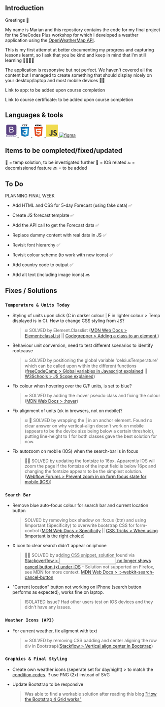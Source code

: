 ## Introduction

Greetings 👋

My name is Marian and this repository contains the code for my final project for the SheCodes Plus workshop for which I developed a weather application using the [OpenWeatherMap API](https://openweathermap.org/api).

This is my first attempt at better documenting my progress and capturing lessons learnt, so I ask that you be kind and keep in mind that I'm still learning 👩🏼‍💻😀

The application is responsive but not perfect. We haven't covered all the content but I managed to create something that should display nicely on your desktop/laptop and most mobile devices 🤞🏼

Link to app:
to be added upon course completion

Link to course certificate:
to be added upon course completion

## Languages & tools

<p align="left"> <a href="https://getbootstrap.com" target="_blank"> <img src="https://raw.githubusercontent.com/devicons/devicon/master/icons/bootstrap/bootstrap-plain-wordmark.svg" alt="bootstrap" width="40" height="40"/> </a> <a href="https://developer.mozilla.org/en-US/docs/Web/CSS" target="_blank"> <img src="https://raw.githubusercontent.com/devicons/devicon/master/icons/css3/css3-original-wordmark.svg" alt="css3" width="40" height="40"/> </a> <a href="https://developer.mozilla.org/en-US/docs/Web/HTML" target="_blank"> <img src="https://raw.githubusercontent.com/devicons/devicon/master/icons/html5/html5-original-wordmark.svg" alt="html5" width="40" height="40"/> </a> <a href="https://developer.mozilla.org/en-US/docs/Web/JavaScript" target="_blank"> <img src="https://raw.githubusercontent.com/devicons/devicon/master/icons/javascript/javascript-original.svg" alt="javascript" width="40" height="40"/> </a> <a href="https://www.figma.com/" target="_blank"> <img src="https://www.vectorlogo.zone/logos/figma/figma-icon.svg" alt="figma" width="40" height="40"/> </a> </p>

## Items to be completed/fixed/updated

📌 = temp solution, to be investigated further
🍏 = IOS related
🔚 = decomissioned feature
🔜 = to be added

## To Do

PLANNING FINAL WEEK

- Add HTML and CSS for 5-day Forecast (using fake data) ✅
- Create JS forecast template ✅
- Add the API call to get the Forecast data ✅
- Replace dummy content with real data in JS ✅

- Revisit font hierarchy ✅
- Revisit colour scheme (to work with new icons) ✅
- Add country code to output ✅
- Add alt text (including image icons) 🔜

## Fixes / Solutions

### `Temperature & Units Today`

- Styling of units upon click (C in darker colour | F in lighter colour > Temp displayed is in C). How to change CSS styling from JS?

  > 🔚 SOLVED by Element.Classlist ([MDN Web Docs > Element:classList](https://developer.mozilla.org/en-US/docs/Web/API/Element/classList) || [Codegrepper > Adding a class to an element ](https://www.codegrepper.com/code-examples/whatever/add+class+to+an+element+mdn))

- Behaviour unit conversion, need to test different scenarios to identify rootcause

  > 🔚 SOLVED by positioning the global variable 'celsiusTemperature' which can be called upon within the different functions ([freeCodeCamp > Global variables in Javascript explained](https://www.freecodecamp.org/news/global-variables-in-javascript-explained/) || [W3Schools > JS Scope explained](https://www.w3schools.com/js/js_scope.asp))

- Fix colour when hovering over the C/F units, is set to blue?

  > 🔚 SOLVED by adding the :hover pseudo class and fixing the colour ([MDN Web Docs > :hover](https://developer.mozilla.org/en-US/docs/Web/CSS/:hover))

- Fix alignment of units (ok in browsers, not on mobile)?

  > 🔚 📌 SOLVED by wrapping the | in an anchor element. Found no clear answer on why vertical-align doesn't work on mobile (appears to be the device size being below a certain threshold), putting line-height to 1 for both classes gave the best solution for now.

- Fix autozoom on mobile (IOS) when the search-bar is in focus

  > 🍏📌 SOLVED by updating the fontsize to 16px. Apparently IOS will zoom the page if the fontsize of the input field is below 16px and changing the fontsize appears to be the simplest solution. ([Webflow Forums > Prevent zoom in on form focus state for mobile (IOS)](https://forum.webflow.com/t/prevent-zoom-in-on-form-focus-state-for-mobile/33867))

### `Search Bar`

- Remove blue auto-focus colour for search bar and current location button

  > SOLVED by removing box shadow on :focus (btn) and using !important (Specificity) to overwrite bootstrap CSS for form-control ([MDN Web Docs > Specificity](https://developer.mozilla.org/en-US/docs/Web/CSS/Specificity) || [CSS Tricks > When using !important is the right choice](https://css-tricks.com/when-using-important-is-the-right-choice/))

- X icon to clear search didn't appear on iphone

  > 🍏📌 SOLVED by adding CSS snippet, solution found via [Stackoverflow > <input type=“search”> no longer shows cancel button (x) under iOS](https://stackoverflow.com/questions/35583503/input-type-search-no-longer-shows-cancel-button-x-under-ios) - Solution not supported on Firefox, see MDN for more context. [MDN Web Docs > ::-webkit-search-cancel-button](https://developer.mozilla.org/en-US/docs/Web/CSS/::-webkit-search-cancel-button)

- "Current location" button not working on iPhone (search button performs as expected), works fine on laptop.

  > ISOLATED Issue? Had other users test on IOS devices and they didn't have any issues.

### `Weather Icons (API)`

- For current weather, fix aligment with text

  > 🔚 SOLVED by removing CSS padding and center aligning the row div in Bootstrap(([Stackflow > Vertical align center in Bootstrap](https://stackoverflow.com/questions/42252443/vertical-align-center-in-bootstrap))

### `Graphics & Final Styling`

- Create own weather icons (seperate set for day/night) > to match the [condition codes](https://openweathermap.org/weather-conditions#Weather-Condition-Codes-2). ‼ use PNG (2x) instead of SVG

- Update Bootstrap to be responsive
  > Was able to find a workable solution after reading this blog ["How the Bootstrap 4 Grid works"](https://uxplanet.org/how-the-bootstrap-4-grid-works-a1b04703a3b7)
